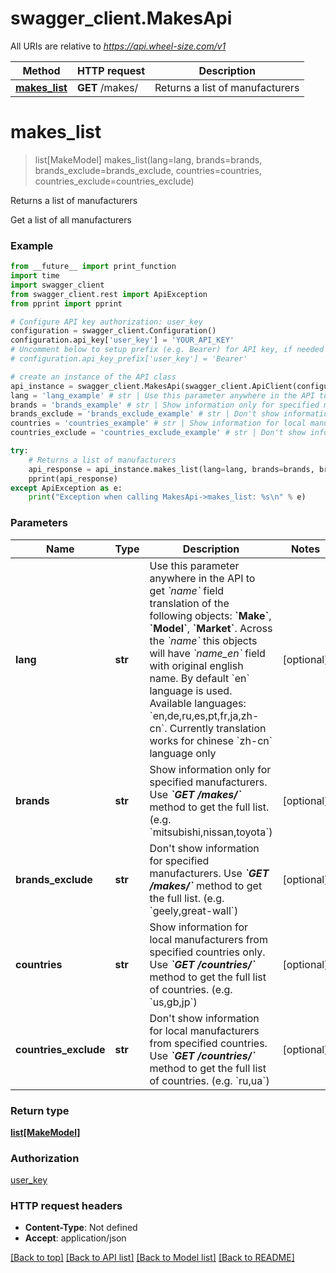 # swagger_client.MakesApi

All URIs are relative to *https://api.wheel-size.com/v1*

Method | HTTP request | Description
------------- | ------------- | -------------
[**makes_list**](MakesApi.md#makes_list) | **GET** /makes/ | Returns a list of manufacturers


# **makes_list**
> list[MakeModel] makes_list(lang=lang, brands=brands, brands_exclude=brands_exclude, countries=countries, countries_exclude=countries_exclude)

Returns a list of manufacturers

Get a list of all manufacturers

### Example
```python
from __future__ import print_function
import time
import swagger_client
from swagger_client.rest import ApiException
from pprint import pprint

# Configure API key authorization: user_key
configuration = swagger_client.Configuration()
configuration.api_key['user_key'] = 'YOUR_API_KEY'
# Uncomment below to setup prefix (e.g. Bearer) for API key, if needed
# configuration.api_key_prefix['user_key'] = 'Bearer'

# create an instance of the API class
api_instance = swagger_client.MakesApi(swagger_client.ApiClient(configuration))
lang = 'lang_example' # str | Use this parameter anywhere in the API to get *`name`* field translation of the following objects: **`Make`**, **`Model`**, **`Market`**. Across the *`name`* this objects will have *`name_en`* field with original english name. By default `en` language is used.  Available languages: `en,de,ru,es,pt,fr,ja,zh-cn`. Currently translation works for chinese `zh-cn` language only (optional)
brands = 'brands_example' # str | Show information only for specified manufacturers. Use _**`GET /makes/`**_ method to get the full list. (e.g. `mitsubishi,nissan,toyota`) (optional)
brands_exclude = 'brands_exclude_example' # str | Don't show information for specified manufacturers. Use _**`GET /makes/`**_ method to get the full list. (e.g. `geely,great-wall`) (optional)
countries = 'countries_example' # str | Show information for local manufacturers from specified countries only. Use _**`GET /countries/`**_ method to get the full list of countries. (e.g. `us,gb,jp`) (optional)
countries_exclude = 'countries_exclude_example' # str | Don't show information for local manufacturers from specified countries. Use _**`GET /countries/`**_ method to get the full list of countries. (e.g. `ru,ua`) (optional)

try:
    # Returns a list of manufacturers
    api_response = api_instance.makes_list(lang=lang, brands=brands, brands_exclude=brands_exclude, countries=countries, countries_exclude=countries_exclude)
    pprint(api_response)
except ApiException as e:
    print("Exception when calling MakesApi->makes_list: %s\n" % e)
```

### Parameters

Name | Type | Description  | Notes
------------- | ------------- | ------------- | -------------
 **lang** | **str**| Use this parameter anywhere in the API to get *&#x60;name&#x60;* field translation of the following objects: **&#x60;Make&#x60;**, **&#x60;Model&#x60;**, **&#x60;Market&#x60;**. Across the *&#x60;name&#x60;* this objects will have *&#x60;name_en&#x60;* field with original english name. By default &#x60;en&#x60; language is used.  Available languages: &#x60;en,de,ru,es,pt,fr,ja,zh-cn&#x60;. Currently translation works for chinese &#x60;zh-cn&#x60; language only | [optional] 
 **brands** | **str**| Show information only for specified manufacturers. Use _**&#x60;GET /makes/&#x60;**_ method to get the full list. (e.g. &#x60;mitsubishi,nissan,toyota&#x60;) | [optional] 
 **brands_exclude** | **str**| Don&#39;t show information for specified manufacturers. Use _**&#x60;GET /makes/&#x60;**_ method to get the full list. (e.g. &#x60;geely,great-wall&#x60;) | [optional] 
 **countries** | **str**| Show information for local manufacturers from specified countries only. Use _**&#x60;GET /countries/&#x60;**_ method to get the full list of countries. (e.g. &#x60;us,gb,jp&#x60;) | [optional] 
 **countries_exclude** | **str**| Don&#39;t show information for local manufacturers from specified countries. Use _**&#x60;GET /countries/&#x60;**_ method to get the full list of countries. (e.g. &#x60;ru,ua&#x60;) | [optional] 

### Return type

[**list[MakeModel]**](MakeModel.md)

### Authorization

[user_key](../README.md#user_key)

### HTTP request headers

 - **Content-Type**: Not defined
 - **Accept**: application/json

[[Back to top]](#) [[Back to API list]](../README.md#documentation-for-api-endpoints) [[Back to Model list]](../README.md#documentation-for-models) [[Back to README]](../README.md)

